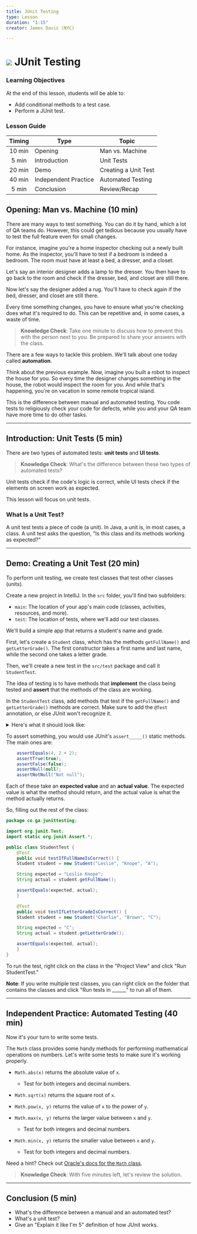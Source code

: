 ```yaml
---
title: JUnit Testing
type: Lesson
duration: "1:15"
creator: James Davis (NYC)

---
```


# ![](https://ga-dash.s3.amazonaws.com/production/assets/logo-9f88ae6c9c3871690e33280fcf557f33.png) JUnit Testing

### Learning Objectives

At the end of this lesson, students will be able to:
* Add conditional methods to a test case.
* Perform a JUnit test.

### Lesson Guide

| Timing  | Type  | Topic  |
|:-:|---|---|
| 10 min  | Opening  | Man vs. Machine |
| 5 min   | Introduction  | Unit Tests |
| 20 min  | Demo  | Creating a Unit Test |
| 40 min  | Independent Practice  | Automated Testing |
| 5 min   | Conclusion  | Review/Recap |

## Opening: Man vs. Machine (10 min)

There are many ways to test something. You can do it by hand, which a lot of QA teams do. However, this could get tedious because you usually have to test the full feature even for small changes.

For instance, imagine you're a home inspector checking out a newly built home. As the inspector, you'll have to test if a bedroom is indeed a bedroom. The room must have at least a bed, a dresser, and a closet.

Let's say an interior designer adds a lamp to the dresser. You then have to go back to the room and check if the dresser, bed, and closet are still there.

Now let's say the designer added a rug. You'll have to check again if the bed, dresser, and closet are still there.

Every time something changes, you have to ensure what you're checking does what it's required to do. This can be repetitive and, in some cases, a waste of time.

> **Knowledge Check**: Take one minute to discuss how to prevent this with the person next to you. Be prepared to share your answers with the class.

There are a few ways to tackle this problem. We'll talk about one today called **automation**.

Think about the previous example. Now, imagine you built a robot to inspect the house for you. So every time the designer changes something in the house, the robot would inspect the room for you. And while that's happening, you're on vacation in some remote tropical island.

This is the difference between manual and automated testing. You code tests to religiously check your code for defects, while you and your QA team have more time to do other tasks.

----

## Introduction: Unit Tests (5 min)

There are two types of automated tests: **unit tests** and **UI tests**.

> **Knowledge Check**: What's the difference between these two types of automated tests?

Unit tests check if the code's logic is correct, while UI tests check if the elements on screen work as expected.

This lesson will focus on unit tests.

### What Is a Unit Test?

A unit test tests a piece of code (a unit). In Java, a unit is, in most cases, a class. A unit test asks the question, "Is this class and its methods working as expected?"

----

## Demo: Creating a Unit Test (20 min)

To perform unit testing, we create test classes that test other classes (units).

Create a new project in IntelliJ. In the `src` folder, you'll find two subfolders:

* `main`: The location of your app's main code (classes, activities, resources, and more).
* `test`: The location of tests, where we'll add our test classes.

We'll build a simple app that returns a student's name and grade.

First, let's create a `Student` class, which has the methods `getFullName()` and `getLetterGrade()`. The first constructor takes a first name and last name, while the second one takes a letter grade.

Then, we'll create a new test in the `src/test` package and call it `StudentTest`.

The idea of testing is to have methods that **implement** the class being tested and **assert** that the methods of the class are working.

In the `StudentTest` class, add methods that test if the `getFullName()` and `getLetterGrade()` methods are correct. Make sure to add the `@Test` annotation, or else JUnit won't recognize it.

<details>
<summary>Here's what it should look like:</summary>

```java
package co.ga.junittesting;

import org.junit.Test;
import static org.junit.Assert.*;

public class StudentTest {
    @Test
    public void testIfFullNameIsCorrect() {

    }

    @Test
    public void testIfLetterGradeIsCorrect() {

    }
}
```

</details>

To assert something, you would use JUnit's `assert_____()` static methods. The main ones are:

```java
    assertEquals(4, 2 + 2);
    assertTrue(true);
    assertFalse(false);
    assertNull(null);
    assertNotNull("Not null");
```

Each of these take an **expected value** and an **actual value**. The expected value is what the method should return, and the actual value is what the method actually returns.

So, filling out the rest of the class:

```java
package co.ga.junittesting;

import org.junit.Test;
import static org.junit.Assert.*;

public class StudentTest {
    @Test
    public void testIfFullNameIsCorrect() {
	Student student = new Student("Leslie", "Knope", "A");

	String expected = "Leslie Knope";
	String actual = student.getFullName();

	assertEquals(expected, actual);
    }

    @Test
    public void testIfLetterGradeIsCorrect() {
	Student student = new Student("Charlie", "Brown", "C");

	String expected = "C";
	String actual = student.getLetterGrade();

	assertEquals(expected, actual);
    }
}
```

To run the test, right click on the class in the "Project View" and click "Run StudentTest."

**Note**: If you write multiple test classes, you can right click on the folder that contains the classes and click "Run tests in ______" to run all of them.

----

## Independent Practice: Automated Testing (40 min)

Now it's your turn to write some tests.

The `Math` class provides some handy methods for performing mathematical operations on numbers. Let's write some tests to make sure it's working properly.

* `Math.abs(x)` returns the absolute value of `x`.
	* Test for both integers and decimal numbers.

* `Math.sqrt(x)` returns the square root of `x`.

* `Math.pow(x, y)` returns the value of `x` to the power of `y`.

* `Math.max(x, y)` returns the larger value between `x` and `y`.
	* Test for both integers and decimal numbers.

* `Math.min(x, y)` returns the smaller value between `x` and `y`.
	* Test for both integers and decimal numbers.

Need a hint? Check out [Oracle's docs for the `Math` class](https://docs.oracle.com/javase/8/docs/api/java/lang/Math.html).

> **Knowledge Check**: With five minutes left, let's review the solution. 

----

## Conclusion (5 min)

* What's the difference between a manual and an automated test?
* What's a unit test?
* Give an "Explain it like I'm 5" definition of how JUnit works.

